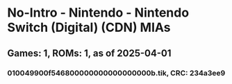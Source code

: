 # No-Intro - Nintendo - Nintendo Switch (Digital) (CDN) MIAs
## Games: 1, ROMs: 1, as of 2025-04-01

### 010049900f546800000000000000000b.tik, CRC: 234a3ee9
